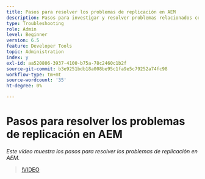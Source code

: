 ```yaml
---
title: Pasos para resolver los problemas de replicación en AEM
description: Pasos para investigar y resolver problemas relacionados con la replicación
type: Troubleshooting
role: Admin
level: Beginner
version: 6.5
feature: Developer Tools
topic: Administration
index: y
exl-id: aa520806-3937-4100-b75a-78c2460c1b2f
source-git-commit: b3e9251bdb18a008be95c1fa9e5c79252a74fc98
workflow-type: tm+mt
source-wordcount: '35'
ht-degree: 0%

---
```


# Pasos para resolver los problemas de replicación en AEM

*Este vídeo muestra los pasos para resolver los problemas de replicación en AEM.*

>[!VIDEO](https://video.tv.adobe.com/v/335471?quality=12&learn=on)
